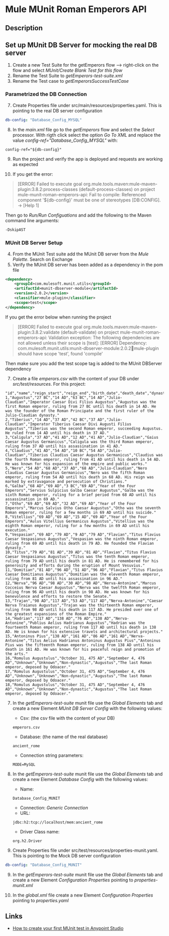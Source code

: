 <h1>Mule MUnit Roman Emperors API</h1>


## Description

## Set up MUnit DB Server for mocking the real DB server
1. Create a new Test Suite for the getEmperors flow --> right-click on the flow and select _MUnit/Create Blank Test for this flow_
2. Rename the Test Suite to _getEmperors-test-suite.xml_
3. Rename the Test case to _getEmperorsSuccessTestCase_

### Parametrized the DB Connection
7. Create Properties file under src/main/resources/properties.yaml. This is pointing to the real DB server configuration
```yaml
db-config: "Database_Config_MYSQL"
```
8. In the _main.xml_ file go to the _getEmperors_ flow and select the _Select_ processor. With rigth click select the option _Go To XML_ and replace the value _config-ref="Database_Config_MYSQL"_ with:
```xml
config-ref="${db-config}"
```
9. Run the project and verify the app is deployed and requests are working as expected

10. If you get the error:
>[ERROR] Failed to execute goal org.mule.tools.maven:mule-maven-plugin:3.8.2:process-classes (default-process-classes) on project mule-munit-roman-emperors-api: Fail to compile: Referenced component '${db-config}' must be one of stereotypes [DB:CONFIG]. -> [Help 1]

Then go to _Run/Run Configuations_ and add the following to the Maven command line arguments:
```sh
-DskipAST
```

### MUnit DB Server Setup
4. From the MUnit Test suite add the MUnit DB server from the _Mule Palette_. Search on Exchange
5. Verify the MUnit DB server has been added as a dependency in the pom file
```xml
<dependency>
	<groupId>com.mulesoft.munit.utils</groupId>
	<artifactId>munit-dbserver-module</artifactId>
	<version>2.0.2</version>
	<classifier>mule-plugin</classifier>
	<scope>test</scope>
</dependency>
```
If you get the error below when running the project
>[ERROR] Failed to execute goal org.mule.tools.maven:mule-maven-plugin:3.8.2:validate (default-validate) on project mule-munit-roman-emperors-api: Validation exception: The following dependencies are not allowed unless their scope is [test]: 
[ERROR] Dependency: com.mulesoft.munit.utils:munit-dbserver-module:2.0.2:jar:mule-plugin should have scope 'test', found 'compile'

Then make sure you add the test scope tag is added to the MUnit DBServer dependency

7. Create a file _emperors.csv_ with the content of your DB under _src/test/resources_. For this project:
```csv
"id","name","reign_start","reign_end","birth_date","death_date","dynasty","other_titles","biography"
1,"Augustus","27 BC","14 AD","63 BC","14 AD","Julio-Claudian","Imperator Caesar Divi Filius Augustus","Augustus was the first Roman emperor, ruling from 27 BC until his death in 14 AD. He was the founder of the Roman Principate and the first ruler of the Julio-Claudian dynasty."
2,"Tiberius","14 AD","37 AD","42 BC","37 AD","Julio-Claudian","Imperator Tiberius Caesar Divi Augusti Filius Augustus","Tiberius was the second Roman emperor, succeeding Augustus. He ruled from 14 AD until his death in 37 AD."
3,"Caligula","37 AD","41 AD","12 AD","41 AD","Julio-Claudian","Gaius Caesar Augustus Germanicus","Caligula was the third Roman emperor, ruling from 37 AD until his assassination in 41 AD."
4,"Claudius","41 AD","54 AD","10 BC","54 AD","Julio-Claudian","Tiberius Claudius Caesar Augustus Germanicus","Claudius was the fourth Roman emperor, ruling from 41 AD until his death in 54 AD. He was known for his expansion of the empire and public works."
5,"Nero","54 AD","68 AD","37 AD","68 AD","Julio-Claudian","Nero Claudius Caesar Augustus Germanicus","Nero was the fifth Roman emperor, ruling from 54 AD until his death in 68 AD. His reign was marked by extravagance and persecution of Christians."
6,"Galba","68 AD","69 AD","3 BC","69 AD","Year of the Four Emperors","Servius Sulpicius Galba Caesar Augustus","Galba was the sixth Roman emperor, ruling for a brief period from 68 AD until his assassination in 69 AD."
7,"Otho","69 AD","69 AD","32 AD","69 AD","Year of the Four Emperors","Marcus Salvius Otho Caesar Augustus","Otho was the seventh Roman emperor, ruling for a few months in 69 AD until his suicide."
8,"Vitellius","69 AD","69 AD","15 AD","69 AD","Year of the Four Emperors","Aulus Vitellius Germanicus Augustus","Vitellius was the eighth Roman emperor, ruling for a few months in 69 AD until his execution."
9,"Vespasian","69 AD","79 AD","9 AD","79 AD","Flavian","Titus Flavius Caesar Vespasianus Augustus","Vespasian was the ninth Roman emperor, ruling from 69 AD until his death in 79 AD. He founded the Flavian dynasty."
10,"Titus","79 AD","81 AD","39 AD","81 AD","Flavian","Titus Flavius Caesar Vespasianus Augustus","Titus was the tenth Roman emperor, ruling from 79 AD until his death in 81 AD. He is remembered for his generosity and efforts during the eruption of Mount Vesuvius."
11,"Domitian","81 AD","96 AD","51 AD","96 AD","Flavian","Titus Flavius Caesar Domitianus Augustus","Domitian was the eleventh Roman emperor, ruling from 81 AD until his assassination in 96 AD."
12,"Nerva","96 AD","98 AD","30 AD","98 AD","Nerva-Antonine","Marcus Cocceius Nerva Caesar Augustus","Nerva was the twelfth Roman emperor, ruling from 96 AD until his death in 98 AD. He was known for his benevolence and efforts to restore the Senate."
13,"Trajan","98 AD","117 AD","53 AD","117 AD","Nerva-Antonine","Caesar Nerva Traianus Augustus","Trajan was the thirteenth Roman emperor, ruling from 98 AD until his death in 117 AD. He presided over one of the greatest expansions of the Roman Empire."
14,"Hadrian","117 AD","138 AD","76 AD","138 AD","Nerva-Antonine","Publius Aelius Hadrianus Augustus","Hadrian was the fourteenth Roman emperor, ruling from 117 AD until his death in 138 AD. He is known for his extensive travels and architectural projects."
15,"Antoninus Pius","138 AD","161 AD","86 AD","161 AD","Nerva-Antonine","Titus Aelius Hadrianus Antoninus Augustus Pius","Antoninus Pius was the fifteenth Roman emperor, ruling from 138 AD until his death in 161 AD. He was known for his peaceful reign and promotion of the arts."
16,"Romulus Augustulus","October 31, 475 AD","September 4, 476 AD","Unknown","Unknown","Non-dynastic","Augustus","The last Roman emperor, deposed by Odoacer."
17,"Romulus Augustulus","October 31, 475 AD","September 4, 476 AD","Unknown","Unknown","Non-dynastic","Augustus","The last Roman emperor, deposed by Odoacer."
18,"Romulus Augustulus","October 31, 475 AD","September 4, 476 AD","Unknown","Unknown","Non-dynastic","Augustus","The last Roman emperor, deposed by Odoacer."

```
7. In the _getEmperors-test-suite_ munit file use the _Global Elements_ tab and create a new Element _MUnit DB Server Config_ with the following values:
	- Csv: (the csv file with the content of your DB)
	```
	emperors.csv
	``` 
	- Database: (the name of the real database)
	```
	ancient_rome
	```
	- Connection string parameters:
	```
	MODE=MySQL
	```
7. In the _getEmperors-test-suite_ munit file use the _Global Elements_ tab and create a new Element _Database Config_ with the following values:
	- Name: 
	```
	Database_Config_MUNIT
	```
	- Connection: _Generic Connection_
	- URL: 
	```
	jdbc:h2:tcp://localhost/mem:ancient_rome
	```
	- Driver Class name: 
	```
	org.h2.Driver
	```

8. Create Properties file under src/test/resources/properties-munit.yaml. This is pointing to the Mock DB server configuration
```yaml
db-config: "Database_Config_MUNIT"
```
9. In the _getEmperors-test-suite_ munit file use the _Global Elements_ tab and create a new Element _Configuration Properties_ pointing to _properties-munit.xml_

8. In the _global.xml_ file create a new Element _Configuration Properties_ pointing to _properties.yaml_





## Links
- [How to create your first MUnit test in Anypoint Studio](https://developer.mulesoft.com/tutorials-and-howtos/quick-start/how-to-create-your-first-munit-test-in-anypoint-studio/)
